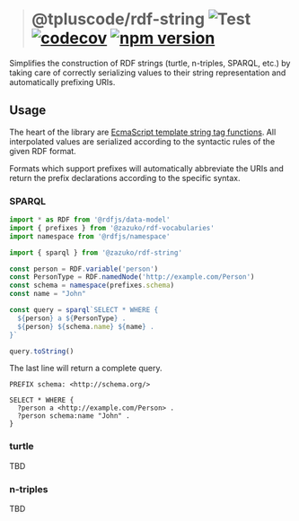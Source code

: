 > # @tpluscode/rdf-string ![Test](https://github.com/tpluscode/rdf-string/workflows/Test/badge.svg) [![codecov](https://codecov.io/gh/tpluscode/rdf-string/branch/master/graph/badge.svg)](https://codecov.io/gh/tpluscode/rdf-string) [![npm version](https://badge.fury.io/js/%40tpluscode%2Frdf-string.svg)](https://badge.fury.io/js/%40tpluscode%2Frdf-string)

Simplifies the construction of RDF strings (turtle, n-triples, SPARQL, etc.)
by taking care of correctly serializing values to their string representation
and automatically prefixing URIs.

## Usage

The heart of the library are [EcmaScript template string tag functions][template-literals].
All interpolated values are serialized according to the syntactic rules of the given RDF format.

Formats which support prefixes will automatically abbreviate the URIs and
return the prefix declarations according to the specific syntax.

### SPARQL

```js
import * as RDF from '@rdfjs/data-model' 
import { prefixes } from '@zazuko/rdf-vocabularies'
import namespace from '@rdfjs/namespace'

import { sparql } from '@zazuko/rdf-string'

const person = RDF.variable('person')
const PersonType = RDF.namedNode('http://example.com/Person')
const schema = namespace(prefixes.schema)
const name = "John"

const query = sparql`SELECT * WHERE {
  ${person} a ${PersonType} .
  ${person} ${schema.name} ${name} .
}`

query.toString()
```

The last line will return a complete query.

```sparql
PREFIX schema: <http://schema.org/>

SELECT * WHERE {
  ?person a <http://example.com/Person> .
  ?person schema:name "John" .
}
```

### turtle

TBD

### n-triples

TBD

[template-literals]: https://developer.mozilla.org/en-US/docs/Web/JavaScript/Reference/Template_literals
